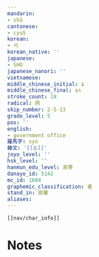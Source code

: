 ```yaml
---
mandarin:
- shǔ
cantonese:
- cyu5
korean:
- 서
korean_native: ''
japanese:
- SHO
japanese_nanori: ''
vietnamese:
middle_chinese_initial: ʑ
middle_chinese_final: ɨʌ
stroke_count: 18
radical: 网
skip_number: 2-5-13
grade_level: 5
pos: ''
english:
- government office
羅馬字: syo
韓文: '[[쇼]]'
joyo_level: ''
hsk_level: ''
hanmun_edu_level: 高等
danayo_id: 5142
mc_id: 1604
graphemic_classification: 者
stand_in: 部署
aliases:
---
```

```meta-bind-embed
[[nav/char_info]]
```

# Notes
